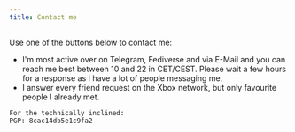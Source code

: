 ```yaml
---
title: Contact me
---
```

<style>
.fa-matrix-org {
  font-family: ForkAwesome !important;
}
</style>

Use one of the buttons below to contact me:

<a href="https://koyu.space/@koyuchan" target="_blank" class="social" rel="me noopener"><i class="fab fa-mastodon"></i></a> <a href="https://t.me/bubblineyuri" class="social" target="_blank" rel="noopener"><i class="fab fa-telegram"></i></a> <a href="https://steamcommunity.com/id/bubblineyuri" class="social" target="_blank" rel="noopener"><i class="fab fa-steam"></i></a>  <a href="http://live.xbox.com/Profile?Gamertag=bubblineyuri" class="social" target="_blank" rel="noopener"><i class="fab fa-xbox"></i></a> <a href="https://discord.com/users/635125063896793098" class="social" target="_blank" rel="noopener"><i class="fab fa-discord"></i></a> <a href="mailto:me@koyu.space" class="social" rel="noopener"><i class="fa fa-envelope"></i></a>

* I'm most active over on Telegram, Fediverse and via E-Mail and you can reach me best between 10 and 22 in CET/CEST. Please wait a few hours for a response as I have a lot of people messaging me.
* I answer every friend request on the Xbox network, but only favourite people I already met.

```
For the technically inclined:
PGP: 8cac14db5e1c9fa2
```
